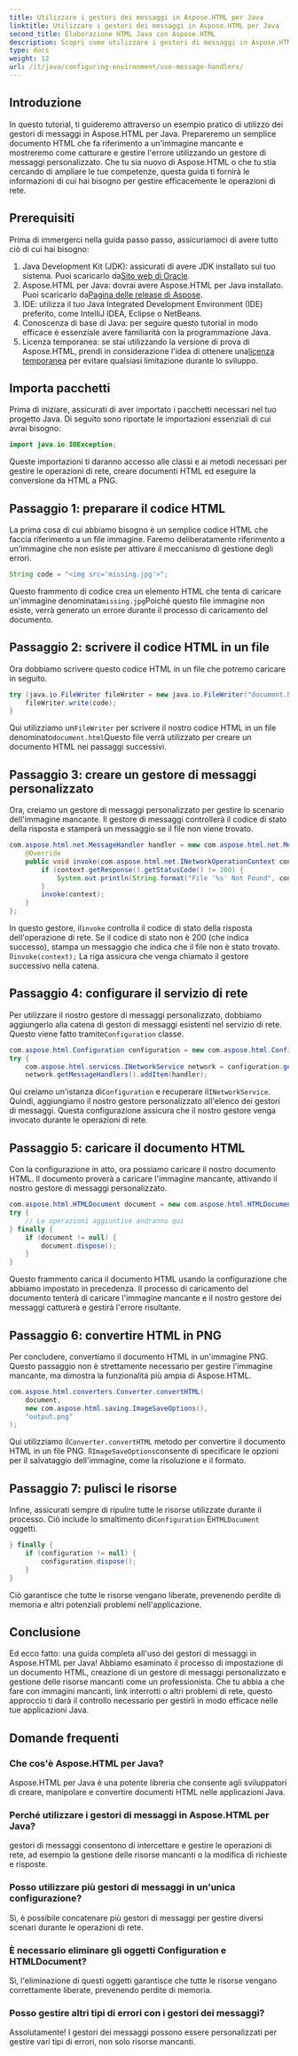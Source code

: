 ```yaml
---
title: Utilizzare i gestori dei messaggi in Aspose.HTML per Java
linktitle: Utilizzare i gestori dei messaggi in Aspose.HTML per Java
second_title: Elaborazione HTML Java con Aspose.HTML
description: Scopri come utilizzare i gestori di messaggi in Aspose.HTML per Java per gestire in modo efficace le immagini mancanti e altre operazioni di rete.
type: docs
weight: 12
url: /it/java/configuring-environment/use-message-handlers/
---
```

## Introduzione
In questo tutorial, ti guideremo attraverso un esempio pratico di utilizzo dei gestori di messaggi in Aspose.HTML per Java. Prepareremo un semplice documento HTML che fa riferimento a un'immagine mancante e mostreremo come catturare e gestire l'errore utilizzando un gestore di messaggi personalizzato. Che tu sia nuovo di Aspose.HTML o che tu stia cercando di ampliare le tue competenze, questa guida ti fornirà le informazioni di cui hai bisogno per gestire efficacemente le operazioni di rete.
## Prerequisiti
Prima di immergerci nella guida passo passo, assicuriamoci di avere tutto ciò di cui hai bisogno:
1.  Java Development Kit (JDK): assicurati di avere JDK installato sul tuo sistema. Puoi scaricarlo da[Sito web di Oracle](https://www.oracle.com/java/technologies/javase-downloads.html).
2.  Aspose.HTML per Java: dovrai avere Aspose.HTML per Java installato. Puoi scaricarlo da[Pagina delle release di Aspose](https://releases.aspose.com/html/java/).
3. IDE: utilizza il tuo Java Integrated Development Environment (IDE) preferito, come IntelliJ IDEA, Eclipse o NetBeans.
4. Conoscenza di base di Java: per seguire questo tutorial in modo efficace è essenziale avere familiarità con la programmazione Java.
5.  Licenza temporanea: se stai utilizzando la versione di prova di Aspose.HTML, prendi in considerazione l'idea di ottenere una[licenza temporanea](https://purchase.aspose.com/temporary-license/) per evitare qualsiasi limitazione durante lo sviluppo.

## Importa pacchetti
Prima di iniziare, assicurati di aver importato i pacchetti necessari nel tuo progetto Java. Di seguito sono riportate le importazioni essenziali di cui avrai bisogno:
```java
import java.io.IOException;
```
Queste importazioni ti daranno accesso alle classi e ai metodi necessari per gestire le operazioni di rete, creare documenti HTML ed eseguire la conversione da HTML a PNG.

## Passaggio 1: preparare il codice HTML
La prima cosa di cui abbiamo bisogno è un semplice codice HTML che faccia riferimento a un file immagine. Faremo deliberatamente riferimento a un'immagine che non esiste per attivare il meccanismo di gestione degli errori.
```java
String code = "<img src='missing.jpg'>";
```
 Questo frammento di codice crea un elemento HTML che tenta di caricare un'immagine denominata`missing.jpg`Poiché questo file immagine non esiste, verrà generato un errore durante il processo di caricamento del documento.
## Passaggio 2: scrivere il codice HTML in un file
Ora dobbiamo scrivere questo codice HTML in un file che potremo caricare in seguito.
```java
try (java.io.FileWriter fileWriter = new java.io.FileWriter("document.html")) {
    fileWriter.write(code);
}
```
 Qui utilizziamo un`FileWriter` per scrivere il nostro codice HTML in un file denominato`document.html`Questo file verrà utilizzato per creare un documento HTML nei passaggi successivi.
## Passaggio 3: creare un gestore di messaggi personalizzato
Ora, creiamo un gestore di messaggi personalizzato per gestire lo scenario dell'immagine mancante. Il gestore di messaggi controllerà il codice di stato della risposta e stamperà un messaggio se il file non viene trovato.
```java
com.aspose.html.net.MessageHandler handler = new com.aspose.html.net.MessageHandler() {
    @Override
    public void invoke(com.aspose.html.net.INetworkOperationContext context) {
        if (context.getResponse().getStatusCode() != 200) {
            System.out.println(String.format("File '%s' Not Found", context.getRequest().getRequestUri().toString()));
        }
        invoke(context);
    }
};
```
 In questo gestore, il`invoke` controlla il codice di stato della risposta dell'operazione di rete. Se il codice di stato non è 200 (che indica successo), stampa un messaggio che indica che il file non è stato trovato. Il`invoke(context);` La riga assicura che venga chiamato il gestore successivo nella catena.
## Passaggio 4: configurare il servizio di rete
 Per utilizzare il nostro gestore di messaggi personalizzato, dobbiamo aggiungerlo alla catena di gestori di messaggi esistenti nel servizio di rete. Questo viene fatto tramite`Configuration` classe.
```java
com.aspose.html.Configuration configuration = new com.aspose.html.Configuration();
try {
    com.aspose.html.services.INetworkService network = configuration.getService(com.aspose.html.services.INetworkService.class);
    network.getMessageHandlers().addItem(handler);
```
Qui creiamo un'istanza di`Configuration` e recuperare il`INetworkService`. Quindi, aggiungiamo il nostro gestore personalizzato all'elenco dei gestori di messaggi. Questa configurazione assicura che il nostro gestore venga invocato durante le operazioni di rete.
## Passaggio 5: caricare il documento HTML
Con la configurazione in atto, ora possiamo caricare il nostro documento HTML. Il documento proverà a caricare l'immagine mancante, attivando il nostro gestore di messaggi personalizzato.
```java
com.aspose.html.HTMLDocument document = new com.aspose.html.HTMLDocument("document.html", configuration);
try {
    // Le operazioni aggiuntive andranno qui
} finally {
    if (document != null) {
        document.dispose();
    }
}
```
Questo frammento carica il documento HTML usando la configurazione che abbiamo impostato in precedenza. Il processo di caricamento del documento tenterà di caricare l'immagine mancante e il nostro gestore dei messaggi catturerà e gestirà l'errore risultante.
## Passaggio 6: convertire HTML in PNG
Per concludere, convertiamo il documento HTML in un'immagine PNG. Questo passaggio non è strettamente necessario per gestire l'immagine mancante, ma dimostra la funzionalità più ampia di Aspose.HTML.
```java
com.aspose.html.converters.Converter.convertHTML(
    document,
    new com.aspose.html.saving.ImageSaveOptions(),
    "output.png"
);
```
 Qui utilizziamo il`Converter.convertHTML` metodo per convertire il documento HTML in un file PNG. Il`ImageSaveOptions`consente di specificare le opzioni per il salvataggio dell'immagine, come la risoluzione e il formato.
## Passaggio 7: pulisci le risorse
 Infine, assicurati sempre di ripulire tutte le risorse utilizzate durante il processo. Ciò include lo smaltimento di`Configuration` E`HTMLDocument` oggetti.
```java
} finally {
    if (configuration != null) {
        configuration.dispose();
    }
}
```
Ciò garantisce che tutte le risorse vengano liberate, prevenendo perdite di memoria e altri potenziali problemi nell'applicazione.

## Conclusione
Ed ecco fatto: una guida completa all'uso dei gestori di messaggi in Aspose.HTML per Java! Abbiamo esaminato il processo di impostazione di un documento HTML, creazione di un gestore di messaggi personalizzato e gestione delle risorse mancanti come un professionista. Che tu abbia a che fare con immagini mancanti, link interrotti o altri problemi di rete, questo approccio ti darà il controllo necessario per gestirli in modo efficace nelle tue applicazioni Java.

## Domande frequenti
### Che cos'è Aspose.HTML per Java?
Aspose.HTML per Java è una potente libreria che consente agli sviluppatori di creare, manipolare e convertire documenti HTML nelle applicazioni Java.
### Perché utilizzare i gestori di messaggi in Aspose.HTML per Java?
gestori di messaggi consentono di intercettare e gestire le operazioni di rete, ad esempio la gestione delle risorse mancanti o la modifica di richieste e risposte.
### Posso utilizzare più gestori di messaggi in un'unica configurazione?
Sì, è possibile concatenare più gestori di messaggi per gestire diversi scenari durante le operazioni di rete.
### È necessario eliminare gli oggetti Configuration e HTMLDocument?
Sì, l'eliminazione di questi oggetti garantisce che tutte le risorse vengano correttamente liberate, prevenendo perdite di memoria.
### Posso gestire altri tipi di errori con i gestori dei messaggi?
Assolutamente! I gestori dei messaggi possono essere personalizzati per gestire vari tipi di errori, non solo risorse mancanti.
